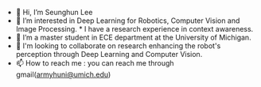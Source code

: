 - 👋 Hi, I’m Seunghun Lee
- 👀 I’m interested in Deep Learning for Robotics, Computer Vision and Image Processing.
      * I have a research experience in context awareness.
- 🌱 I’m a master student in ECE department at the University of Michigan.
- 💞️ I'm looking to collaborate on research enhancing the robot's perception through Deep Learning and Computer Vision.
- 📫 How to reach me : you can reach me through gmail(armyhuni@umich.edu)

<!---
huni0826/huni0826 is a ✨ special ✨ repository because its `README.md` (this file) appears on your GitHub profile.
You can click the Preview link to take a look at your changes.
--->
